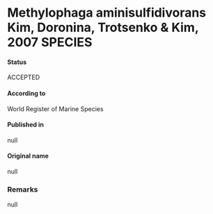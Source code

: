 Methylophaga aminisulfidivorans Kim, Doronina, Trotsenko & Kim, 2007 SPECIES
=======

#### Status
ACCEPTED

#### According to
World Register of Marine Species

#### Published in
null

#### Original name
null

### Remarks
null